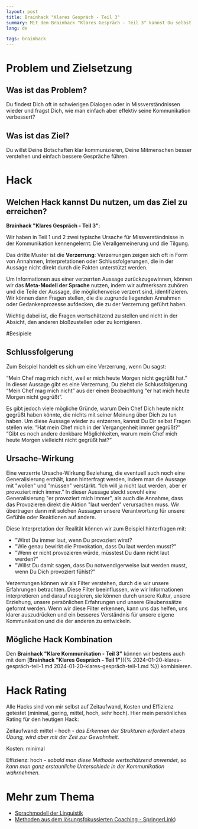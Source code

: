 ```yaml
---
layout: post
title: Brainhack "Klares Gespräch - Teil 3"
summary: Mit dem Brainhack "Klares Gespräch - Teil 3" kannst Du selbst klarer kommunizieren und auch Deine Mitmenschen besser verstehen, indem Du Verzerrungen erkennst und hinterfragst.
lang: de

tags: brainhack
---
```


# Problem und Zielsetzung

## Was ist das Problem?

Du findest Dich oft in schwierigen Dialogen oder in Missverständnissen wieder und fragst Dich, wie man einfach aber effektiv seine Kommunikation verbessert?

## Was ist das Ziel?

Du willst Deine Botschaften klar kommunizieren, Deine Mitmenschen besser verstehen und einfach bessere Gespräche führen.

# Hack

## Welchen Hack kannst Du nutzen, um das Ziel zu erreichen?

**Brainhack "Klares Gespräch - Teil 3"**:

Wir haben in Teil 1 und 2 zwei typische Ursache für Missverständnisse in der Kommunikation kennengelernt: Die Verallgemeinerung und die Tilgung. 

Das dritte Muster ist die **Verzerrung**: Verzerrungen zeigen sich oft in Form von Annahmen, Interpretationen oder Schlussfolgerungen, die in der Aussage nicht direkt durch die Fakten unterstützt werden. 

Um Informationen aus einer verzerrten Aussage zurückzugewinnen, können wir das **Meta-Modell der Sprache** nutzen, indem wir aufmerksam zuhören und die Teile der Aussage, die möglicherweise verzerrt sind, identifizieren. Wir können dann Fragen stellen, die die zugrunde liegenden Annahmen oder Gedankenprozesse aufdecken, die zu der Verzerrung geführt haben.

Wichtig dabei ist, die Fragen wertschätzend zu stellen und nicht in der Absicht, den anderen bloßzustellen oder zu korrigieren. 

#Besipiele
## Schlussfolgerung
Zum Beispiel handelt es sich um eine Verzerrung, wenn Du sagst:

“Mein Chef mag mich nicht, weil er mich heute Morgen nicht gegrüßt hat.” 
In dieser Aussage gibt es eine Verzerrung, Du ziehst die Schlussfolgerung “Mein Chef mag mich nicht” aus der einen Beobachtung “er hat mich heute Morgen nicht gegrüßt”.

Es gibt jedoch viele mögliche Gründe, warum Dein Chef Dich heute nicht gegrüßt haben könnte, die nichts mit seiner Meinung über Dich zu tun haben. 
Um diese Aussage wieder zu entzerren, kannst Du Dir selbst Fragen stellen wie: “Hat mein Chef mich in der Vergangenheit immer gegrüßt?” 
“Gibt es noch andere denkbare Möglichkeiten, warum mein Chef mich heute Morgen vielleicht nicht gegrüßt hat?”

## Ursache-Wirkung
Eine verzerrte Ursache-Wirkung Beziehung, die eventuell auch noch eine Generalisierung enthält, kann hinterfragt werden, indem man die Aussage mit "wollen" und "müssen" verstärkt.
“Ich will ja nicht laut werden, aber er provoziert mich immer.” 
In dieser Aussage steckt sowohl eine Generalisierung "er provoziert mich immer", als auch die Annahme, dass das Provozieren direkt die Aktion "laut werden" verursachen muss.
Wir übertragen dann mit solchen Aussagen unsere Verantwortung für unsere Gefühle oder Reaktionen auf andere.

Diese Interpretation der Realität können wir zum Beispiel hinterfragen mit:
- "Wirst Du immer laut, wenn Du provoziert wirst?
- "Wie genau bewirkt die Provokation, dass Du laut werden musst?"
- "Wenn er nicht provozieren würde, müsstest Du dann nicht laut werden?"
- "Willst Du damit sagen, dass Du notwendigerweise laut werden musst, wenn Du Dich provoziert fühlst?"

Verzerrungen können wir als Filter verstehen, durch die wir unsere Erfahrungen betrachten. Diese Filter beeinflussen, wie wir Informationen interpretieren und darauf reagieren, sie können durch unsere Kultur, unsere Erziehung, unsere persönlichen Erfahrungen und unsere Glaubenssätze geformt werden.
Wenn wir diese Filter erkennen, kann uns das helfen, uns klarer auszudrücken und ein besseres Verständnis für unsere eigene Kommunikation und die der anderen zu entwickeln.
  
## Mögliche Hack Kombination

Den **Brainhack "Klare Kommunikation - Teil 3"** können wir bestens auch mit dem [**Brainhack "Klares Gespräch - Teil 1"**]({% 2024-01-20-klares-gespräch-teil-1.md 2024-01-20-klares-gespräch-teil-1.md %}) kombinieren.
# Hack Rating

Alle Hacks sind von mir selbst auf Zeitaufwand, Kosten und Effizienz getestet (minimal, gering, mittel, hoch, sehr hoch). Hier mein persönliches Rating für den heutigen Hack:

Zeitaufwand: mittel - hoch - _das Erkennen der Strukturen erfordert etwas Übung, wird aber mit der Zeit zur Gewohnheit._

Kosten: minimal

Effizienz: hoch - _sobald man diese Methode wertschätzend anwendet, so kann man ganz erstaunliche Unterschiede in der Kommunikation wahrnehmen._

# Mehr zum Thema

- [Sprachmodell der Linguistik](https://www.spektrum.de/lexikon/psychologie/sprachmodell-der-linguistik/14693)
- [Methoden aus dem lösungsfokussierten Coaching - SpringerLink](https://link.springer.com/chapter/10.1007/978-3-658-13405-1_5))
